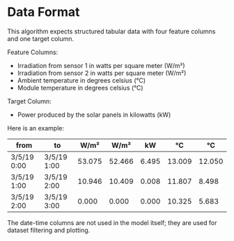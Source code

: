 # Data Format

This algorithm expects structured tabular data with four feature columns and one target column.

Feature Columns:
- Irradiation from sensor 1 in watts per square meter (W/m²)
- Irradiation from sensor 2 in watts per square meter (W/m²)
- Ambient temperature in degrees celsius (°C)
- Module temperature in degrees celsius (°C)

Target Column:
- Power produced by the solar panels in kilowatts (kW)

Here is an example:

| from        | to          | W/m²   | W/m²   | kW    | °C     | °C     |
|-------------|-------------|--------|--------|-------|--------|--------|
| 3/5/19 0:00 | 3/5/19 1:00 | 53.075 | 52.466 | 6.495 | 13.009 | 12.050 |
| 3/5/19 1:00 | 3/5/19 2:00 | 10.946 | 10.409 | 0.008 | 11.807 | 8.498  |
| 3/5/19 2:00 | 3/5/19 3:00 | 0.000  | 0.000  | 0.000 | 10.325 | 5.683  |

The date-time columns are not used in the model itself; they are used for dataset filtering and plotting.
